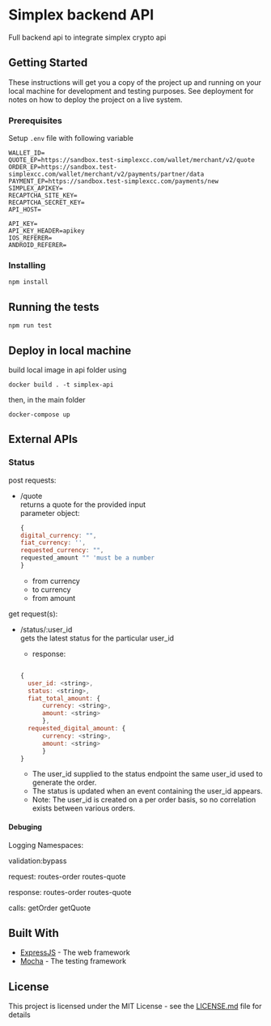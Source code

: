 # Simplex backend API

Full backend api to integrate simplex crypto api

## Getting Started

These instructions will get you a copy of the project up and running on your local machine for development and testing purposes. See deployment for notes on how to deploy the project on a live system.

### Prerequisites

Setup `.env` file with following variable
```
WALLET_ID=
QUOTE_EP=https://sandbox.test-simplexcc.com/wallet/merchant/v2/quote
ORDER_EP=https://sandbox.test-simplexcc.com/wallet/merchant/v2/payments/partner/data
PAYMENT_EP=https://sandbox.test-simplexcc.com/payments/new
SIMPLEX_APIKEY=
RECAPTCHA_SITE_KEY=
RECAPTCHA_SECRET_KEY=
API_HOST=

API_KEY=
API_KEY_HEADER=apikey
IOS_REFERER=
ANDROID_REFERER=
```

### Installing
```
npm install
```

## Running the tests

```
npm run test
```

## Deploy in local machine
build local image in api folder using
```
docker build . -t simplex-api
```
then, in the main folder

```
docker-compose up
```

## External APIs

### Status

post requests:
- /quote\
    returns a quote for the provided input\
    parameter object:
    ```javascript
    {
    digital_currency: "",
    fiat_currency: '',
    requested_currency: "",
    requested_amount "" 'must be a number
    }
    ```
    - from currency
    - to currency
    - from amount

get request(s):
- /status/:user_id\
    gets the latest status for the particular user_id
   - response:
    ```javascript

  {
      user_id: <string>,
      status: <string>,
      fiat_total_amount: {
          currency: <string>,
          amount: <string>
          },
      requested_digital_amount: {
          currency: <string>,
          amount: <string>
          }
    }
    ```

    - The user_id supplied to the status endpoint the same user_id used to generate the order.
    - The status is updated when an event containing the user_id appears.
    - Note: The user_id is created on a per order basis, so no correlation exists between various orders.


#### Debuging

Logging Namespaces:

validation:bypass

request:
routes-order
routes-quote

response:
routes-order
routes-quote

calls:
getOrder
getQuote

## Built With

* [ExpressJS](https://expressjs.com/) - The web framework
* [Mocha](https://mochajs.org/) - The testing framework

## License

This project is licensed under the MIT License - see the [LICENSE.md](LICENSE.md) file for details

